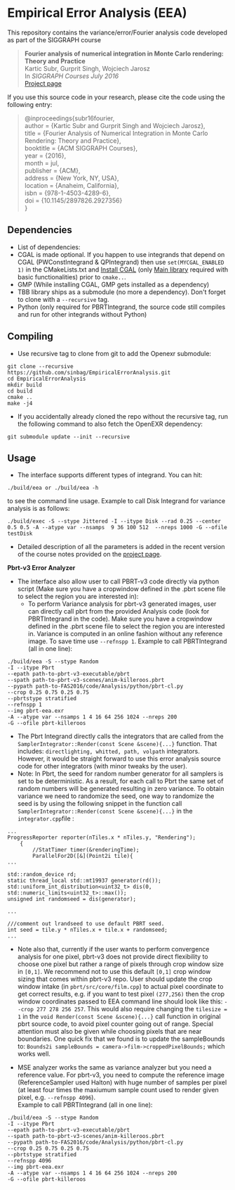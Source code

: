 # Empirical Error Analysis (EEA)

This repository contains the variance/error/Fourier analysis code developed as part of the SIGGRAPH course

> **Fourier analysis of numerical integration in Monte Carlo rendering: Theory and Practice**<br/>
> Kartic Subr, Gurprit Singh, Wojciech Jarosz<br/>
> In *SIGGRAPH Courses July 2016*<br/>
> [Project page](https://www.cs.dartmouth.edu/~wjarosz/publications/subr16fourier.html)

If you use this source code in your research, please cite the code using the following entry:

> @inproceedings{subr16fourier,<br/>
>    author = {Kartic Subr and Gurprit Singh and Wojciech Jarosz},<br/>
>    title = {Fourier Analysis of Numerical Integration in Monte Carlo Rendering: Theory and Practice},<br/>
>    booktitle = {ACM SIGGRAPH Courses},<br/>
>    year = {2016},<br/>
>    month = jul,<br/>
>    publisher = {ACM},<br/>
>    address = {New York, NY, USA},<br/>
>    location = {Anaheim, California},<br/>
>    isbn = {978-1-4503-4289-6},<br/>
>    doi = {10.1145/2897826.2927356}<br/>
>}

## Dependencies
* List of dependencies:
 * CGAL is made optional. If you happen to use integrands that depend on CGAL (PWConstIntegrand & QPIntegrand) then use `set(MYCGAL_ENABLED 1)` in the CMakeLists.txt and [Install CGAL](http://www.cgal.org/download.html) (only [Main library](http://doc.cgal.org/latest/Manual/installation.html#seclibraries) required with basic functionalities) prior to `cmake..`. 
 * GMP (While installing CGAL, GMP gets installed as a dependency)
 * TBB library ships as a submodule (no more a dependency). Don't forget to clone with a `--recursive` tag. 
 * Python (only required for PBRTIntegrand, the source code still compiles and run for other integrands without Python)
 
## Compiling
* Use recursive tag to clone from git to add the Openexr submodule:
```
git clone --recursive https://github.com/sinbag/EmpiricalErrorAnalysis.git
cd EmpiricalErrorAnalysis
mkdir build
cd build
cmake ..
make -j4
```
* If you accidentally already cloned the repo without the recursive tag, run the following command to also fetch the OpenEXR dependency:
```
git submodule update --init --recursive
```

## Usage
* The interface supports different types of integrand. You can hit:
```
./build/eea or ./build/eea -h
```
to see the command line usage. Example to call Disk Integrand for variance analysis is as follows:
```
./build/exec -S --stype Jittered -I --itype Disk --rad 0.25 --center 0.5 0.5 -A --atype var --nsamps  9 36 100 512  --nreps 1000 -G --ofile testDisk
```
* Detailed description of all the parameters is added in the recent version of the course notes provided on the [project page](https://www.cs.dartmouth.edu/~wjarosz/publications/subr16fourier.html). 

**Pbrt-v3 Error Analyzer**

* The interface also allow user to call PBRT-v3 code directly via python script (Make sure you have a cropwindow defined in the .pbrt scene file to select the region you are interested in):
  * To perform Variance analysis for pbrt-v3 generated images, user can directly call pbrt from the provided Analysis code (look for PBRTIntegrand in the code). Make sure you have a cropwindow defined in the .pbrt scene file to select the region you are interested in. Variance is computed in an online fashion without any reference image. To save time use `--refnspp 1`.
 Example to call PBRTIntegrand (all in one line):
```
./build/eea -S --stype Random 
-I --itype Pbrt 
--epath path-to-pbrt-v3-executable/pbrt 
--spath path-to-pbrt-v3-scenes/anim-killeroos.pbrt 
--pypath path-to-FAS2016/code/Analysis/python/pbrt-cl.py 
--crop 0.25 0.75 0.25 0.75 
--pbrtstype stratified
--refnspp 1
--img pbrt-eea.exr 
-A --atype var --nsamps 1 4 16 64 256 1024 --nreps 200 
-G --ofile pbrt-killeroos
```
 * The Pbrt Integrand directly calls the integrators that are called from the `SamplerIntegrator::Render(const Scene &scene){...}` function. That includes: `directlighting, whitted, path, volpath` integrators. However, it would be straight forward to use this error analysis source code for other integrators (with minor tweaks by the user).
  * Note: In Pbrt, the seed for random number generator for all samplers is set to be deterministic. As a result, for each call to Pbrt the same set of random numbers will be generated resulting in zero variance. To obtain variance we need to randomize the seed, one way to randomize the seed is by using the following snippet in the function call `SamplerIntegrator::Render(const Scene &scene){...}` in the `integrator.cpp`file :
 
```
...
ProgressReporter reporter(nTiles.x * nTiles.y, "Rendering");
    {
        //StatTimer timer(&renderingTime);
        ParallelFor2D([&](Point2i tile){
...

std::random_device rd;
static thread_local std::mt19937 generator(rd());
std::uniform_int_distribution<uint32_t> dis(0, std::numeric_limits<uint32_t>::max());
unsigned int randomseed = dis(generator);

...

///comment out lrandseed to use default PBRT seed.
int seed = tile.y * nTiles.x + tile.x + randomseed;
...
 ```
* Note also that, currently if the user wants to perform convergence analysis for one pixel, pbrt-v3 does not provide direct flexibility to choose one pixel but rather a range of pixels through crop window size in `[0,1]`. We recommend not to use this default `[0,1]` crop window sizing that comes within pbrt-v3 repo. User should update the crop window intake (in `pbrt/src/core/film.cpp`) to actual pixel coordinate to get correct results, e.g. if you want to test pixel `(277,256)` then the crop window coordinates passed to EEA command line should look like this: `--crop 277 278 256 257`. This would also require changing the `tilesize = 1` in the `void Render(const Scene &scene){...}` call function in original pbrt source code, to avoid pixel counter going out of range. Special attention must also be given while choosing pixels that are near boundaries. One quick fix that we found is to update the sampleBounds to: `Bounds2i sampleBounds = camera->film->croppedPixelBounds;` which works well.

* MSE analyzer works the same as variance analyzer but you need a reference value. For pbrt-v3, you need to compute the reference image (ReferenceSampler used Halton) with huge number of samples per pixel (at least four times the maxiumum sample count used to render given pixel, e.g. `--refnspp 4096`).  
Example to call PBRTIntegrand (all in one line):
```
./build/eea -S --stype Random 
-I --itype Pbrt 
--epath path-to-pbrt-v3-executable/pbrt 
--spath path-to-pbrt-v3-scenes/anim-killeroos.pbrt 
--pypath path-to-FAS2016/code/Analysis/python/pbrt-cl.py 
--crop 0.25 0.75 0.25 0.75 
--pbrtstype stratified
--refnspp 4096
--img pbrt-eea.exr 
-A --atype var --nsamps 1 4 16 64 256 1024 --nreps 200 
-G --ofile pbrt-killeroos
```
